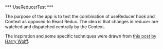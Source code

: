 *** UseReducerTest ***

The purpose of the app is to test the combination of useReducer hook and Context as opposed to React Redux. The idea is that changes in reducer are watched and dispatched centrally by the Context.

The inspiration and some specific techniques were drawn from [this post by Harry Wolff](https://hswolff.com/blog/how-to-usecontext-with-usereducer/).
